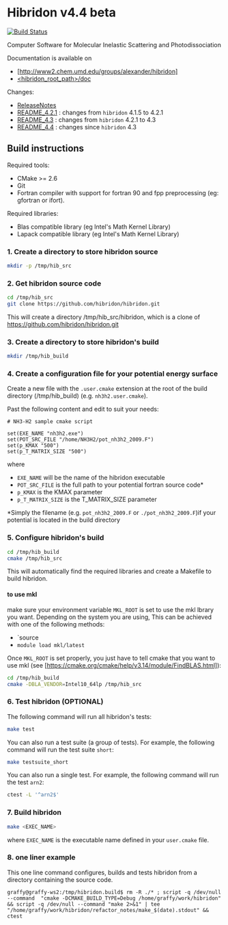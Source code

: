 # Hibridon v4.4 beta

[![Build Status](https://jenkins.ipr.univ-rennes1.fr/buildStatus/icon?job=hibridon-build)](https://jenkins.ipr.univ-rennes1.fr/job/hibridon-build/)

Computer Software for
Molecular Inelastic Scattering and Photodissociation

Documentation is available on
- [http://www2.chem.umd.edu/groups/alexander/hibridon]
- [<hibridon_root_path>/doc](doc)

Changes:
- [ReleaseNotes](ReleaseNotes)
- [README_4.2.1](README_4.2.1) : changes from `hibridon` 4.1.5 to 4.2.1
- [README_4.3](README_4.3) : changes from `hibridon` 4.2.1 to 4.3 
- [README_4.4](README_4.4) : changes since `hibridon` 4.3

## Build instructions

Required tools:
* CMake >= 2.6
* Git
* Fortran compiler with support for fortran 90 and fpp preprocessing (eg: gfortran or ifort).

Required libraries:

* Blas compatible library (eg Intel's Math Kernel Library)
* Lapack compatible library (eg Intel's Math Kernel Library)

### 1. Create a directory to store hibridon source

```bash
mkdir -p /tmp/hib_src
```
### 2. Get hibridon source code

```bash
cd /tmp/hib_src
git clone https://github.com/hibridon/hibridon.git
```
This will create a directory /tmp/hib_src/hibridon, which is a clone of https://github.com/hibridon/hibridon.git 
### 3. Create a directory to store hibridon's build

```bash
mkdir /tmp/hib_build
```

### 4. Create a configuration file for your potential energy surface

Create a new file with the `.user.cmake` extension at the root of the build directory (/tmp/hib_build) (e.g. `nh3h2.user.cmake`).

Past the following content and edit to suit your needs:
```
# NH3-H2 sample cmake script

set(EXE_NAME "nh3h2.exe")
set(POT_SRC_FILE "/home/NH3H2/pot_nh3h2_2009.F")
set(p_KMAX "500")
set(p_T_MATRIX_SIZE "500")
```
where 
* `EXE_NAME` will be the name of the hibridon executable
* `POT_SRC_FILE` is the full path to your potential fortran source code*
* `p_KMAX` is the KMAX parameter
* `p_T_MATRIX_SIZE` is the T_MATRIX_SIZE parameter

\*Simply the filename (e.g. `pot_nh3h2_2009.F` or `./pot_nh3h2_2009.F`)if your potential is located in the build directory


### 5. Configure hibridon's build

```bash
cd /tmp/hib_build
cmake /tmp/hib_src
```
This will automatically find the required libraries and create a Makefile to build hibridon. 

#### to use mkl

make sure your environment variable `MKL_ROOT` is set to use the mkl lbrary you want. Depending on the system you are using, This can be achieved with one of the following methods:
- `source
- `module load mkl/latest`

Once `MKL_ROOT` is set properly, you just have to tell cmake that you want to use mkl (see [https://cmake.org/cmake/help/v3.14/module/FindBLAS.html]):

```bash
cd /tmp/hib_build
cmake -DBLA_VENDOR=Intel10_64lp /tmp/hib_src
```

### 6. Test hibridon (OPTIONAL)

The following command will run all hibridon's tests:

```bash
make test
```

You can also run a test suite (a group of tests). For example, the following command will run the test suite `short`:

```bash
make testsuite_short
```

You can also run a single test. For example, the following command will run the test `arn2`:

```bash
ctest -L '^arn2$'
```

### 7. Build hibridon

```bash
make <EXEC_NAME>
```
where `EXEC_NAME` is the executable name defined in your `user.cmake` file.

### 8. one liner example

This one line command configures, builds and tests hibridon from a directory containing the source code.

```
graffy@graffy-ws2:/tmp/hibridon.build$ rm -R ./* ; script -q /dev/null --command  "cmake -DCMAKE_BUILD_TYPE=Debug /home/graffy/work/hibridon" && script -q /dev/null --command "make 2>&1" | tee "/home/graffy/work/hibridon/refactor_notes/make_$(date).stdout" && ctest
```

